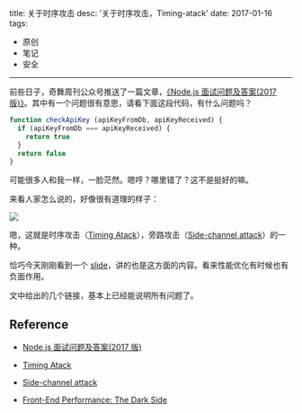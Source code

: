title: 关于时序攻击
desc: '关于时序攻击，Timing-atack'
date: 2017-01-16
tags:
  - 原创
  - 笔记
  - 安全
---

前些日子，奇舞周刊公众号推送了一篇文章，[《Node.js 面试问题及答案(2017 版)》](http://www.zcfy.cc/article/node-js-interview-questions-and-answers-2017-edition-risingstack-2251.html)。其中有一个问题很有意思，请看下面这段代码，有什么问题吗？

```javascript
function checkApiKey (apiKeyFromDb, apiKeyReceived) {  
  if (apiKeyFromDb === apiKeyReceived) {
    return true
  }
  return false
}

```

可能很多人和我一样，一脸茫然。嗯哼？哪里错了？这不是挺好的嘛。

来看人家怎么说的，好像很有道理的样子：

![](https://p3.ssl.qhimg.com/t01b15077d6896b53c2.png)


嗯，这就是时序攻击（[Timing Atack](https://en.wikipedia.org/wiki/Timing_attack)），旁路攻击（[Side-channel attack](https://en.wikipedia.org/wiki/Side-channel_attack)）的一种。

恰巧今天刚刚看到一个 [slide](https://dev.opera.com/blog/timing-attacks/)，讲的也是这方面的内容。看来性能优化有时候也有负面作用。

文中给出的几个链接，基本上已经能说明所有问题了。

## Reference

- [Node.js 面试问题及答案(2017 版)](http://www.zcfy.cc/article/node-js-interview-questions-and-answers-2017-edition-risingstack-2251.html)

- [Timing Atack](https://en.wikipedia.org/wiki/Timing_attack)

- [Side-channel attack](https://en.wikipedia.org/wiki/Side-channel_attack)

- [Front-End Performance: The Dark Side](https://dev.opera.com/blog/timing-attacks/)

